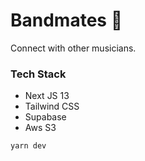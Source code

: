 # Bandmates 🎸
Connect with other musicians.

### Tech Stack
- Next JS 13
- Tailwind CSS
- Supabase
- Aws S3

```bash
yarn dev
```